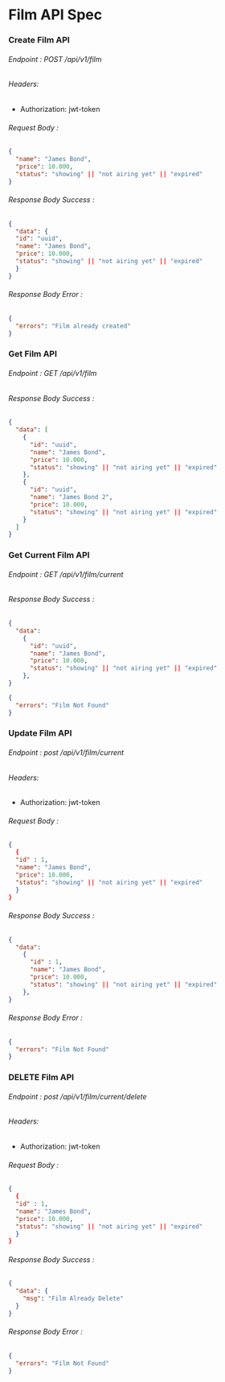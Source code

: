 # Film API Spec

### Create Film API

###### Endpoint : POST /api/v1/film

###### Headers:

- Authorization: jwt-token

###### Request Body :

```json
{
  "name": "James Bond",
  "price": 10.000,
  "status": "showing" || "not airing yet" || "expired"
}
```

###### Response Body Success :

```json
{
  "data": {
  "id": "uuid",
  "name": "James Bond",
  "price": 10.000,
  "status": "showing" || "not airing yet" || "expired"
  }
}
```

###### Response Body Error :

```json
{
  "errors": "Film already created"
}
```

### Get Film API

###### Endpoint : GET /api/v1/film

###### Response Body Success :

```json
{
  "data": [
    {
      "id": "uuid",
      "name": "James Bond",
      "price": 10.000,
      "status": "showing" || "not airing yet" || "expired"
    },
    {
      "id": "uuid",
      "name": "James Bond 2",
      "price": 10.000,
      "status": "showing" || "not airing yet" || "expired"
    }
  ]
}
```

### Get Current Film API

###### Endpoint : GET /api/v1/film/current

###### Response Body Success :

```json
{
  "data":
    {
      "id": "uuid",
      "name": "James Bond",
      "price": 10.000,
      "status": "showing" || "not airing yet" || "expired"
    },
}
```

```json
{
  "errors": "Film Not Found"
}
```

### Update Film API

###### Endpoint : post /api/v1/film/current

###### Headers:

- Authorization: jwt-token

###### Request Body :

```json
{
  {
  "id" : 1,
  "name": "James Bond",
  "price": 10.000,
  "status": "showing" || "not airing yet" || "expired"
  }
}
```

###### Response Body Success :

```json
{
  "data":
    {
      "id" : 1,
      "name": "James Bond",
      "price": 10.000,
      "status": "showing" || "not airing yet" || "expired"
    },
}
```

###### Response Body Error :

```json
{
  "errors": "Film Not Found"
}
```

### DELETE Film API

###### Endpoint : post /api/v1/film/current/delete

###### Headers:

- Authorization: jwt-token

###### Request Body :

```json
{
  {
  "id" : 1,
  "name": "James Bond",
  "price": 10.000,
  "status": "showing" || "not airing yet" || "expired"
  }
}
```

###### Response Body Success :

```json
{
  "data": {
    "msg": "Film Already Delete"
  }
}
```

###### Response Body Error :

```json
{
  "errors": "Film Not Found"
}
```
